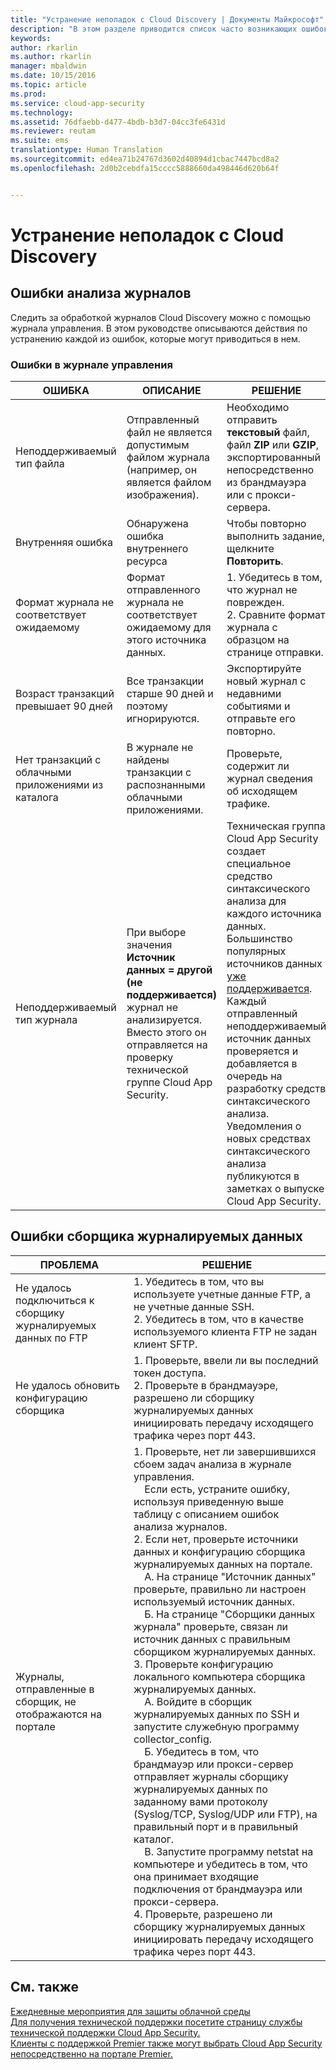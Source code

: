 ```yaml
---
title: "Устранение неполадок с Cloud Discovery | Документы Майкрософт"
description: "В этом разделе приводится список часто возникающих ошибок Cloud Discovery и рекомендации по устранению каждой из них."
keywords: 
author: rkarlin
ms.author: rkarlin
manager: mbaldwin
ms.date: 10/15/2016
ms.topic: article
ms.prod: 
ms.service: cloud-app-security
ms.technology: 
ms.assetid: 76dfaebb-d477-4bdb-b3d7-04cc3fe6431d
ms.reviewer: reutam
ms.suite: ems
translationtype: Human Translation
ms.sourcegitcommit: ed4ea71b24767d3602d40894d1cbac7447bcd8a2
ms.openlocfilehash: 2d0b2cebdfa15cccc5888660da498446d620b64f


---
```


# <a name="troubleshooting-cloud-discovery"></a>Устранение неполадок с Cloud Discovery
## <a name="log-parsing-errors"></a>Ошибки анализа журналов

Следить за обработкой журналов Cloud Discovery можно с помощью журнала управления. В этом руководстве описываются действия по устранению каждой из ошибок, которые могут приводиться в нем.

### <a name="governance-log-errors"></a>Ошибки в журнале управления
|ОШИБКА|ОПИСАНИЕ|РЕШЕНИЕ|
|----|----|----|
|Неподдерживаемый тип файла|Отправленный файл не является допустимым файлом журнала (например, он является файлом изображения).|Необходимо отправить **текстовый** файл, файл **ZIP** или **GZIP**, экспортированный непосредственно из брандмауэра или с прокси-сервера.|
|Внутренняя ошибка|Обнаружена ошибка внутреннего ресурса|Чтобы повторно выполнить задание, щелкните **Повторить**.|
|Формат журнала не соответствует ожидаемому|Формат отправленного журнала не соответствует ожидаемому для этого источника данных.|1. Убедитесь в том, что журнал не поврежден. <br /> 2. Сравните формат журнала с образцом на странице отправки.|
|Возраст транзакций превышает 90 дней|Все транзакции старше 90 дней и поэтому игнорируются.|Экспортируйте новый журнал с недавними событиями и отправьте его повторно.|
|Нет транзакций с облачными приложениями из каталога|В журнале не найдены транзакции с распознанными облачными приложениями.|Проверьте, содержит ли журнал сведения об исходящем трафике.|
|Неподдерживаемый тип журнала|При выборе значения **Источник данных = другой (не поддерживается)** журнал не анализируется. Вместо этого он отправляется на проверку технической группе Cloud App Security.|Техническая группа Cloud App Security создает специальное средство синтаксического анализа для каждого источника данных. Большинство популярных источников данных [уже поддерживается](set-up-cloud-discovery.md). Каждый отправленный неподдерживаемый источник данных проверяется и добавляется в очередь на разработку средств синтаксического анализа. Уведомления о новых средствах синтаксического анализа публикуются в заметках о выпуске Cloud App Security.|
## <a name="log-collector-errors"></a>Ошибки сборщика журналируемых данных

|ПРОБЛЕМА|РЕШЕНИЕ|
|----|----|
|Не удалось подключиться к сборщику журналируемых данных по FTP|1. Убедитесь в том, что вы используете учетные данные FTP, а не учетные данные SSH. <br />2. Убедитесь в том, что в качестве используемого клиента FTP не задан клиент SFTP.|
|Не удалось обновить конфигурацию сборщика|1. Проверьте, ввели ли вы последний токен доступа. <br />2. Проверьте в брандмауэре, разрешено ли сборщику журналируемых данных инициировать передачу исходящего трафика через порт 443.|
|Журналы, отправленные в сборщик, не отображаются на портале|1.  Проверьте, нет ли завершившихся сбоем задач анализа в журнале управления.  <br />  &nbsp;&nbsp;&nbsp;&nbsp;Если есть, устраните ошибку, используя приведенную выше таблицу с описанием ошибок анализа журналов.<br /> 2. Если нет, проверьте источники данных и конфигурацию сборщика журналируемых данных на портале. <br /> &nbsp;&nbsp;&nbsp;&nbsp;А. На странице "Источник данных" проверьте, правильно ли настроен используемый источник данных. <br />&nbsp;&nbsp;&nbsp;&nbsp;Б. На странице "Сборщики данных журнала" проверьте, связан ли источник данных с правильным сборщиком журналируемых данных. <br /> 3. Проверьте конфигурацию локального компьютера сборщика журналируемых данных.  <br />&nbsp;&nbsp;&nbsp;&nbsp;А. Войдите в сборщик журналируемых данных по SSH и запустите служебную программу collector_config.<br/>&nbsp;&nbsp;&nbsp;&nbsp;Б. Убедитесь в том, что брандмауэр или прокси-сервер отправляет журналы сборщику журналируемых данных по заданному вами протоколу (Syslog/TCP, Syslog/UDP или FTP), на правильный порт и в правильный каталог.<br /> &nbsp;&nbsp;&nbsp;&nbsp;В. Запустите программу netstat на компьютере и убедитесь в том, что она принимает входящие подключения от брандмауэра или прокси-сервера. <br /> 4.   Проверьте, разрешено ли сборщику журналируемых данных инициировать передачу исходящего трафика через порт 443.|

## <a name="see-also"></a>См. также  
[Ежедневные мероприятия для защиты облачной среды](daily-activities-to-protect-your-cloud-environment.md)   
[Для получения технической поддержки посетите страницу службы технической поддержки Cloud App Security.](http://support.microsoft.com/oas/default.aspx?prid=16031)   
[Клиенты с поддержкой Premier также могут выбрать Cloud App Security непосредственно на портале Premier.](https://premier.microsoft.com/)  
  
  


<!--HONumber=Oct16_HO4-->


